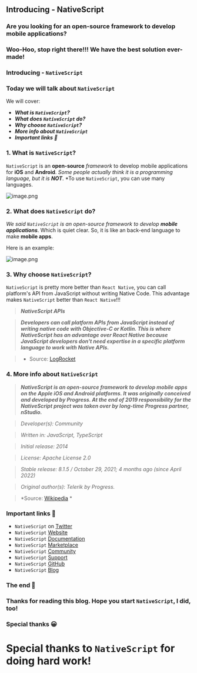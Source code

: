 ## Introducing - NativeScript

### Are you looking for an open-source framework to develop mobile applications?

### Woo-Hoo, stop right there!!! We have the best solution ever-made!

### Introducing - `NativeScript`

### Today we will talk about `NativeScript`

We will cover:

- ***What is `NativeScript`?***
- ***What does `NativeScript` do?***
- ***Why choose `NativeScript`?***
- ***More info about `NativeScript`***
- ***Important links 🔗***

### 1. What is `NativeScript`?

`NativeScript` is an **open-source** *framework* to develop mobile applications for **iOS** and **Android**. *Some people actually think it is a programming language, but it is **NOT***. *To use `NativeScript`, you can use many languages.


![image.png](https://cdn.hashnode.com/res/hashnode/image/upload/v1649253410743/8prbtCyA6.png)
### 2. What does `NativeScript` do?

*We said `NativeScript` is an open-source framework to develop **mobile applications***. Which is quiet clear. So, it is like an back-end language to make **mobile apps**.

Here is an example:


![image.png](https://cdn.hashnode.com/res/hashnode/image/upload/v1649253536147/fFiLKucYF.png)

### 3. Why choose `NativeScript`?

`NativeScript` is pretty more better than `React Native`, you can call platform's API from JavaScript without writing Native  Code. This advantage makes `NativeScript` better than `React Native`!!!

> ***NativeScript APIs***

> ***Developers can call platform APIs from JavaScript instead of writing native code with Objective-C or Kotlin. This is where NativeScript has an advantage over React Native because JavaScript developers don't need expertise in a specific platform language to work with Native APIs.***

> * Source: [LogRocket](https://blog.logrocket.com/nativescript-react-native/#:~:text=NativeScript%20APIs&text=Developers%20can%20call%20platform%20APIs,to%20work%20with%20Native%20APIs.)

### 4. More info about `NativeScript`

> ***NativeScript is an open-source framework to develop mobile apps on the Apple iOS and Android platforms. It was originally conceived and developed by Progress. At the end of 2019 responsibility for the NativeScript project was taken over by long-time Progress partner, nStudio.***

> *Developer(s): Community*

> *Written in: JavaScript, TypeScript*

> *Initial release: 2014*

> *License: Apache License 2.0*

> *Stable release: 8.1.5 / October 29, 2021; 4 months ago (since April 2022)*

> *Original author(s): Telerik by Progress.*

> *Source: [Wikipedia](https://en.wikipedia.org/wiki/NativeScript#:~:text=NativeScript%20is%20an%20open%2Dsource%20framework%20to%20develop%20mobile%20apps%20on%20the%20Apple%20iOS%20and%20Android%20platforms.%20It%20was%20originally%20conceived%20and%20developed%20by%20Progress.%5B3%5D%20At%20the%20end%20of%202019%5B4%5D%20responsibility%20for%20the%20NativeScript%20project%20was%20taken%20over%20by%20long%2Dtime%20Progress%20partner%2C%20nStudio) *

### Important links 🔗

- `NativeScript` on [Twitter](https://twitter.com/NativeScript)
- `NativeScript` [Website](https://nativescript.org/)
- `NativeScript` [Documentation](https://docs.nativescript.org/)
- `NativeScript` [Marketplace](https://market.nativescript.org/)
- `NativeScript` [Community](https://nativescript.org/discord)
- `NativeScript` [Support](https://nativescript.org/support/)
- `NativeScript` [GitHub](https://github.com/NativeScript/NativeScript)
- `NativeScript` [Blog](https://blog.nativescript.org/)

### The end 🎉

### Thanks for reading this blog. Hope you start `NativeScript`, I did, too!

### Special thanks 😀

# Special thanks to `NativeScript` for doing hard work!